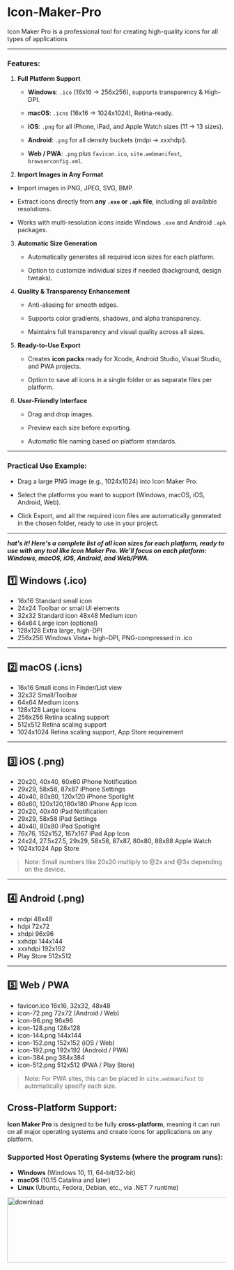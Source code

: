 # Icon-Maker-Pro
Icon Maker Pro is a professional tool for creating high-quality icons for all types of applications

----------

### Features:

1.  **Full Platform Support**
    
    -   **Windows**: `.ico` (16x16 → 256x256), supports transparency & High-DPI.
        
    -   **macOS**: `.icns` (16x16 → 1024x1024), Retina-ready.
        
    -   **iOS**: `.png` for all iPhone, iPad, and Apple Watch sizes (11 → 13 sizes).
        
    -   **Android**: `.png` for all density buckets (mdpi → xxxhdpi).
        
    -   **Web / PWA**: `.png` plus `favicon.ico`, `site.webmanifest`, `browserconfig.xml`.
        
2.  **Import Images in Any Format**
    
-   Import images in PNG, JPEG, SVG, BMP.
    
-   Extract icons directly from **any `.exe` or `.apk` file**, including all available resolutions.
    
-   Works with multi-resolution icons inside Windows `.exe` and Android `.apk` packages.
        
3.  **Automatic Size Generation**
    
    -   Automatically generates all required icon sizes for each platform.
        
    -   Option to customize individual sizes if needed (background, design tweaks).
        
4.  **Quality & Transparency Enhancement**
    
    -   Anti-aliasing for smooth edges.
        
    -   Supports color gradients, shadows, and alpha transparency.
        
    -   Maintains full transparency and visual quality across all sizes.
        
5.  **Ready-to-Use Export**
    
    -   Creates **icon packs** ready for Xcode, Android Studio, Visual Studio, and PWA projects.
        
    -   Option to save all icons in a single folder or as separate files per platform.
        
6.  **User-Friendly Interface**
    
    -   Drag and drop images.
        
    -   Preview each size before exporting.
        
    -   Automatic file naming based on platform standards.
        

----------

### Practical Use Example:

-   Drag a large PNG image (e.g., 1024x1024) into Icon Maker Pro.
    
-   Select the platforms you want to support (Windows, macOS, iOS, Android, Web).
    
-   Click Export, and all the required icon files are automatically generated in the chosen folder, ready to use in your project.

----------
***hat's it! Here's a complete list of all icon sizes for each platform, ready to use with any tool like Icon Maker Pro. 
We'll focus on each platform: Windows, macOS, iOS, Android, and Web/PWA.***

## 1️⃣ Windows (.ico)

  - 16x16 Standard small icon 
  - 24x24 Toolbar or small UI elements
  -  32x32   Standard icon 48x48 Medium icon 
  - 64x64 Large icon  (optional)
  - 128x128  Extra large, high-DPI 
  - 256x256 Windows Vista+ high-DPI, PNG-compressed   in .ico
----------
## 2️⃣ macOS (.icns)
 - 16x16 Small icons in Finder/List view 
 - 32x32 Small/Toolbar
- 64x64 Medium  icons 
- 128x128 Large icons 
- 256x256 Retina scaling support 
- 512x512 Retina scaling support 
- 1024x1024 Retina scaling support, App Store requirement
----------

## 3️⃣ iOS (.png)
 - 20x20, 40x40, 60x60 iPhone Notification 
 - 29x29, 58x58, 87x87 iPhone Settings 
 - 40x40, 80x80, 120x120 iPhone Spotlight 
 - 60x60, 120x120,180x180 iPhone App Icon 
 - 20x20, 40x40 iPad Notification 
 - 29x29, 58x58  iPad Settings 
 - 40x40, 80x80 iPad Spotlight 
 - 76x76, 152x152, 167x167  iPad App Icon 
 - 24x24, 27.5x27.5, 29x29, 58x58, 87x87, 80x80, 88x88   Apple Watch 
 - 1024x1024 App Store
> Note: Small numbers like 20x20 multiply to @2x and @3x depending on the device.
----------
## 4️⃣ Android (.png)
 - mdpi 48x48 
 - hdpi 72x72 
 - xhdpi 96x96 
 - xxhdpi 144x144 
 - xxxhdpi 192x192 
 - Play Store 512x512
----------

## 5️⃣ Web / PWA

 - favicon.ico 16x16, 32x32, 48x48
 - icon-72.png 72x72 (Android / Web)
 - icon-96.png 96x96
 - icon-128.png 128x128
 - icon-144.png 144x144
 - icon-152.png 152x152 (iOS / Web)
 - icon-192.png 192x192 (Android / PWA)
 - icon-384.png 384x384
 - icon-512.png 512x512 (PWA / Play Store)
> Note: For PWA sites, this can be placed in `site.webmanifest` to automatically specify each size.


## Cross-Platform Support:

**Icon Maker Pro** is designed to be fully **cross-platform**, meaning it can run on all major operating systems and create icons for applications on any platform.

### Supported Host Operating Systems (where the program runs):

-   **Windows** (Windows 10, 11, 64-bit/32-bit)
-   **macOS** (10.15 Catalina and later)
-   **Linux** (Ubuntu, Fedora, Debian, etc., via .NET 7 runtime)

<img width="549" height="150" alt="download" src="https://github.com/user-attachments/assets/c124447d-4984-4ff8-8b92-d34806ffbc21" />
